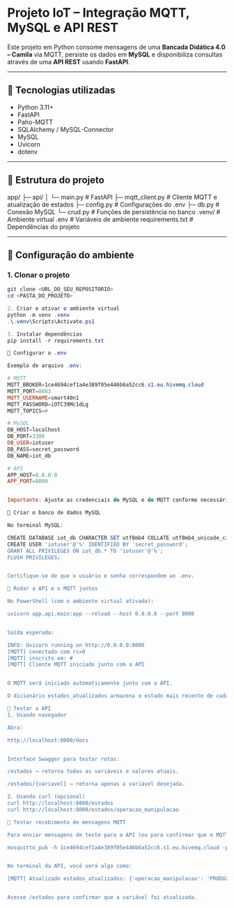 # Projeto IoT – Integração MQTT, MySQL e API REST

Este projeto em Python consome mensagens de uma **Bancada Didática 4.0 – Camila** via MQTT, persiste os dados em **MySQL** e disponibiliza consultas através de uma **API REST** usando **FastAPI**.

---

## 🔹 Tecnologias utilizadas

- Python 3.11+
- FastAPI
- Paho-MQTT
- SQLAlchemy / MySQL-Connector
- MySQL
- Uvicorn
- dotenv

---

## 🔹 Estrutura do projeto

app/
├─ api/
│ └─ main.py # FastAPI
├─ mqtt_client.py # Cliente MQTT e atualização de estados
├─ config.py # Configurações do .env
├─ db.py # Conexão MySQL
└─ crud.py # Funções de persistência no banco
.venv/ # Ambiente virtual
.env # Variáveis de ambiente
requirements.txt # Dependências do projeto


---

## 🔹 Configuração do ambiente

### 1. Clonar o projeto
```powershell
git clone <URL_DO_SEU_REPOSITORIO>
cd <PASTA_DO_PROJETO>

2. Criar e ativar o ambiente virtual
python -m venv .venv
.\.venv\Scripts\Activate.ps1

3. Instalar dependências
pip install -r requirements.txt

🔹 Configurar o .env

Exemplo de arquivo .env:

# MQTT
MQTT_BROKER=1ce4694cef1a4e389f05e446b6a52cc6.s1.eu.hivemq.cloud
MQTT_PORT=8883
MQTT_USERNAME=smart40n1
MQTT_PASSWORD=iOTC39Mc1dLg
MQTT_TOPICS=#

# MySQL
DB_HOST=localhost
DB_PORT=3306
DB_USER=iotuser
DB_PASS=secret_password
DB_NAME=iot_db

# API
APP_HOST=0.0.0.0
APP_PORT=8000


Importante: Ajuste as credenciais do MySQL e do MQTT conforme necessário.

🔹 Criar o banco de dados MySQL

No terminal MySQL:

CREATE DATABASE iot_db CHARACTER SET utf8mb4 COLLATE utf8mb4_unicode_ci;
CREATE USER 'iotuser'@'%' IDENTIFIED BY 'secret_password';
GRANT ALL PRIVILEGES ON iot_db.* TO 'iotuser'@'%';
FLUSH PRIVILEGES;


Certifique-se de que o usuário e senha correspondem ao .env.

🔹 Rodar a API e o MQTT juntos

No PowerShell (com o ambiente virtual ativado):

uvicorn app.api.main:app --reload --host 0.0.0.0 --port 8000


Saída esperada:

INFO: Uvicorn running on http://0.0.0.0:8000
[MQTT] conectado com rc=0
[MQTT] inscrito em: #
[MQTT] Cliente MQTT iniciado junto com a API


O MQTT será iniciado automaticamente junto com a API.

O dicionário estados_atualizados armazena o estado mais recente de cada variável recebida.

🔹 Testar a API
1. Usando navegador

Abra:

http://localhost:8000/docs


Interface Swagger para testar rotas:

/estados → retorna todas as variáveis e valores atuais.

/estados/{variavel} → retorna apenas a variável desejada.

2. Usando curl (opcional)
curl http://localhost:8000/estados
curl http://localhost:8000/estados/operacao_manipulacao

🔹 Testar recebimento de mensagens MQTT

Para enviar mensagens de teste para a API (ou para confirmar que o MQTT está recebendo):

mosquitto_pub -h 1ce4694cef1a4e389f05e446b6a52cc6.s1.eu.hivemq.cloud -p 8883 -u smart40n1 -P iOTC39Mc1dLg -t "#" -m '{"variable":"operacao_manipulacao","value":"PRODUZINDO"}'


No terminal da API, você verá algo como:

[MQTT] Atualizado estados_atualizados: {'operacao_manipulacao': 'PRODUZINDO'}


Acesse /estados para confirmar que a variável foi atualizada.